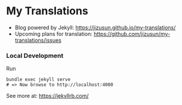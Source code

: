 # My Translations

* Blog powered by Jekyll: https://jizusun.github.io/my-translations/
* Upcoming plans for translation: https://github.com/jizusun/my-translations/issues

### Local Development 

Run 
```
bundle exec jekyll serve
# => Now browse to http://localhost:4000 
```

See more at: https://jekyllrb.com/
